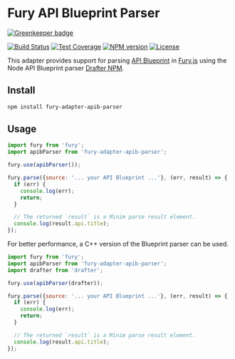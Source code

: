 # Fury API Blueprint Parser

[![Greenkeeper badge](https://badges.greenkeeper.io/apiaryio/fury-adapter-apib-parser.svg)](https://greenkeeper.io/)

[![Build Status](https://img.shields.io/travis/apiaryio/fury-adapter-apib-parser.svg)](https://travis-ci.org/apiaryio/fury-adapter-apib-parser)
[![Test Coverage](https://img.shields.io/codeclimate/coverage/github/apiaryio/fury-adapter-apib-parser.svg)](https://codeclimate.com/github/apiaryio/fury-adapter-apib-parser/coverage)
[![NPM version](https://img.shields.io/npm/v/fury-adapter-apib-parser.svg)](https://www.npmjs.org/package/fury-adapter-apib-parser)
[![License](https://img.shields.io/npm/l/fury-adapter-apib-parser.svg)](https://www.npmjs.org/package/fury-adapter-apib-parser)

This adapter provides support for parsing [API Blueprint](https://apiblueprint.org/) in [Fury.js](https://github.com/apiaryio/fury.js) using the Node API Blueprint parser [Drafter NPM](https://github.com/apiaryio/drafter-npm).

## Install

```sh
npm install fury-adapter-apib-parser
```

## Usage

```js
import fury from 'fury';
import apibParser from 'fury-adapter-apib-parser';

fury.use(apibParser());

fury.parse({source: '... your API Blueprint ...'}, (err, result) => {
  if (err) {
    console.log(err);
    return;
  }

  // The returned `result` is a Minim parse result element.
  console.log(result.api.title);
});
```

For better performance, a C++ version of the Blueprint parser can be used.

```js
import fury from 'fury';
import apibParser from 'fury-adapter-apib-parser';
import drafter from 'drafter';

fury.use(apibParser(drafter));

fury.parse({source: '... your API Blueprint ...'}, (err, result) => {
  if (err) {
    console.log(err);
    return;
  }

  // The returned `result` is a Minim parse result element.
  console.log(result.api.title);
});
```
